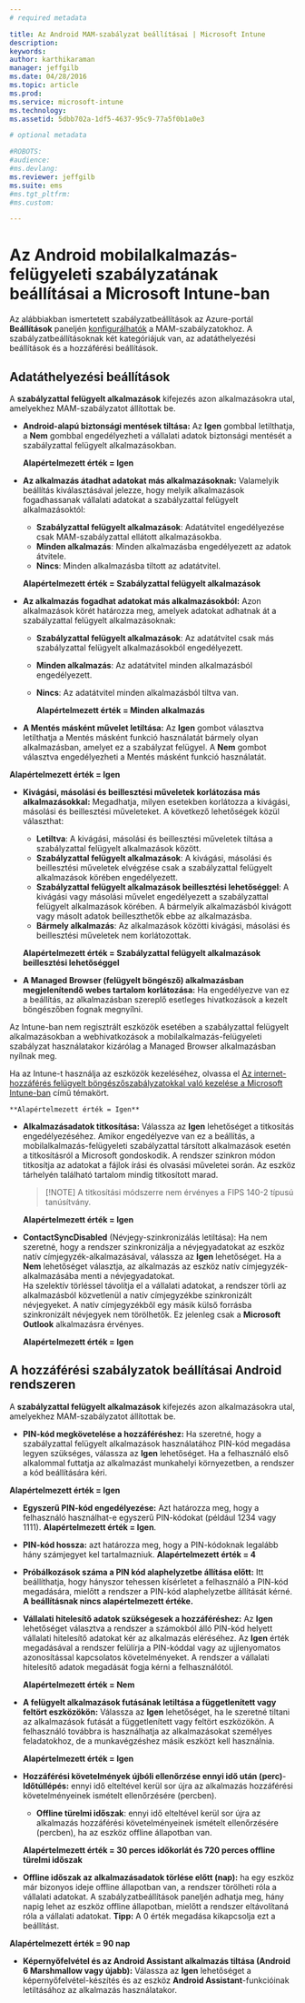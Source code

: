 ```yaml
---
# required metadata

title: Az Android MAM-szabályzat beállításai | Microsoft Intune
description:
keywords:
author: karthikaraman
manager: jeffgilb
ms.date: 04/28/2016
ms.topic: article
ms.prod:
ms.service: microsoft-intune
ms.technology:
ms.assetid: 5dbb702a-1df5-4637-95c9-77a5f0b1a0e3

# optional metadata

#ROBOTS:
#audience:
#ms.devlang:
ms.reviewer: jeffgilb
ms.suite: ems
#ms.tgt_pltfrm:
#ms.custom:

---
```


# Az Android mobilalkalmazás-felügyeleti szabályzatának beállításai a Microsoft Intune-ban
Az alábbiakban ismertetett szabályzatbeállítások az Azure-portál **Beállítások** paneljén [konfigurálhatók](create-and-deploy-mobile-app-management-policies-with-microsoft-intune.md) a MAM-szabályzatokhoz.
A szabályzatbeállításoknak két kategóriájuk van, az adatáthelyezési beállítások és a hozzáférési beállítások.

##  Adatáthelyezési beállítások
A **szabályzattal felügyelt alkalmazások** kifejezés azon alkalmazásokra utal, amelyekhez MAM-szabályzatot állítottak be.
- **Android-alapú biztonsági mentések tiltása:** Az **Igen** gombbal letilthatja, a **Nem** gombbal engedélyezheti a vállalati adatok biztonsági mentését a szabályzattal felügyelt alkalmazásokban.

  **Alapértelmezett érték = Igen**
- **Az alkalmazás átadhat adatokat más alkalmazásoknak:** Valamelyik beállítás kiválasztásával jelezze, hogy melyik alkalmazások fogadhassanak vállalati adatokat a szabályzattal felügyelt alkalmazásoktól:
  -   **Szabályzattal felügyelt alkalmazások**: Adatátvitel engedélyezése csak MAM-szabályzattal ellátott alkalmazásokba.
  -   **Minden alkalmazás**: Minden alkalmazásba engedélyezett az adatok átvitele.
  -   **Nincs**: Minden alkalmazásba tiltott az adatátvitel.

  **Alapértelmezett érték = Szabályzattal felügyelt alkalmazások**
- **Az alkalmazás fogadhat adatokat más alkalmazásokból:** Azon alkalmazások körét határozza meg, amelyek adatokat adhatnak át a szabályzattal felügyelt alkalmazásoknak:
  -   **Szabályzattal felügyelt alkalmazások**: Az adatátvitel csak más szabályzattal felügyelt alkalmazásokból engedélyezett.
  -   **Minden alkalmazás**: Az adatátvitel minden alkalmazásból engedélyezett.
  -   **Nincs**: Az adatátvitel minden alkalmazásból tiltva van.

      **Alapértelmezett érték = Minden alkalmazás**

-   **A Mentés másként művelet letiltása:** Az **Igen** gombot választva letilthatja a Mentés másként funkció használatát bármely olyan alkalmazásban, amelyet ez a szabályzat felügyel. A **Nem** gombot választva engedélyezheti a Mentés másként funkció használatát.

  **Alapértelmezett érték = Igen**
- **Kivágási, másolási és beillesztési műveletek korlátozása más alkalmazásokkal:** Megadhatja, milyen esetekben korlátozza a kivágási, másolási és beillesztési műveleteket. A következő lehetőségek közül választhat:
  -   **Letiltva**: A kivágási, másolási és beillesztési műveletek tiltása a szabályzattal felügyelt alkalmazások között.
  -   **Szabályzattal felügyelt alkalmazások**: A kivágási, másolási és beillesztési műveletek elvégzése csak a szabályzattal felügyelt alkalmazások körében engedélyezett.
  -   **Szabályzattal felügyelt alkalmazások beillesztési lehetőséggel**: A kivágási vagy másolási művelet engedélyezett a szabályzattal felügyelt alkalmazások körében. A bármelyik alkalmazásból kivágott vagy másolt adatok beilleszthetők ebbe az alkalmazásba.
  -   **Bármely alkalmazás**: Az alkalmazások közötti kivágási, másolási és beillesztési műveletek nem korlátozottak.

    **Alapértelmezett érték = Szabályzattal felügyelt alkalmazások beillesztési lehetőséggel**
-   **A Managed Browser (felügyelt böngésző) alkalmazásban megjelenítendő webes tartalom korlátozása:** Ha engedélyezve van ez a beállítás, az alkalmazásban szereplő esetleges hivatkozások a kezelt böngészőben fognak megnyílni.

  Az Intune-ban nem regisztrált eszközök esetében a szabályzattal felügyelt alkalmazásokban a webhivatkozások a mobilalkalmazás-felügyeleti szabályzat használatakor kizárólag a Managed Browser alkalmazásban nyílnak meg.

  Ha az Intune-t használja az eszközök kezeléséhez, olvassa el [Az internet-hozzáférés felügyelt böngészőszabályzatokkal való kezelése a Microsoft Intune-ban](manage-internet-access-using-managed-browser-policies.md) című témakört.

    **Alapértelmezett érték = Igen**
- **Alkalmazásadatok titkosítása:** Válassza az **Igen** lehetőséget a titkosítás engedélyezéséhez. Amikor engedélyezve van ez a beállítás, a mobilalkalmazás-felügyeleti szabályzattal társított alkalmazások esetén a titkosításról a Microsoft gondoskodik. A rendszer szinkron módon titkosítja az adatokat a fájlok írási és olvasási műveletei során. Az eszköz tárhelyén található tartalom mindig titkosított marad.
  >[!NOTE] A titkosítási módszerre nem érvényes a FIPS 140-2 típusú tanúsítvány.

  **Alapértelmezett érték = Igen**

- **ContactSyncDisabled** (Névjegy-szinkronizálás letiltása): Ha nem szeretné, hogy a rendszer szinkronizálja a névjegyadatokat az eszköz natív címjegyzék-alkalmazásával, válassza az **Igen** lehetőséget. Ha a **Nem** lehetőséget választja, az alkalmazás az eszköz natív címjegyzék-alkalmazásába menti a névjegyadatokat.<br/>Ha szelektív törléssel távolítja el a vállalati adatokat, a rendszer törli az alkalmazásból közvetlenül a natív címjegyzékbe szinkronizált névjegyeket. A natív címjegyzékből egy másik külső forrásba szinkronizált névjegyek nem törölhetők. Ez jelenleg csak a **Microsoft Outlook** alkalmazásra érvényes.

  **Alapértelmezett érték = Igen**

##  A hozzáférési szabályzatok beállításai Android rendszeren
A **szabályzattal felügyelt alkalmazások** kifejezés azon alkalmazásokra utal, amelyekhez MAM-szabályzatot állítottak be.

- **PIN-kód megkövetelése a hozzáféréshez:** Ha szeretné, hogy a szabályzattal felügyelt alkalmazások használatához PIN-kód megadása legyen szükséges, válassza az **Igen** lehetőséget. Ha a felhasználó első alkalommal futtatja az alkalmazást munkahelyi környezetben, a rendszer a kód beállítására kéri.

 **Alapértelmezett érték = Igen**

 -  **Egyszerű PIN-kód engedélyezése:** Azt határozza meg, hogy a felhasználó használhat-e egyszerű PIN-kódokat (például 1234 vagy 1111). **Alapértelmezett érték = Igen**.
 - **PIN-kód hossza:** azt határozza meg, hogy a PIN-kódoknak legalább hány számjegyet kel tartalmazniuk. **Alapértelmezett érték = 4**
 - **Próbálkozások száma a PIN kód alaphelyzetbe állítása előtt:** Itt beállíthatja, hogy hányszor tehessen kísérletet a felhasználó a PIN-kód megadására, mielőtt a rendszer a PIN-kód alaphelyzetbe állítását kérné. **A beállításnak nincs alapértelmezett értéke.**
- **Vállalati hitelesítő adatok szükségesek a hozzáféréshez:** Az **Igen** lehetőséget választva a rendszer a számokból álló PIN-kód helyett vállalati hitelesítő adatokat kér az alkalmazás eléréséhez.  Az **Igen** érték megadásával a rendszer felülírja a PIN-kóddal vagy az ujjlenyomatos azonosítással kapcsolatos követelményeket.  A rendszer a vállalati hitelesítő adatok megadását fogja kérni a felhasználótól.

  **Alapértelmezett érték = Nem**
- **A felügyelt alkalmazások futásának letiltása a függetlenített vagy feltört eszközökön:** Válassza az **Igen** lehetőséget, ha le szeretné tiltani az alkalmazások futását a függetlenített vagy feltört eszközökön. A felhasználó továbbra is használhatja az alkalmazásokat személyes feladatokhoz, de a munkavégzéshez másik eszközt kell használnia.

  **Alapértelmezett érték = Igen**
- **Hozzáférési követelmények újbóli ellenőrzése ennyi idő után (perc)**-   **Időtúllépés:** ennyi idő elteltével kerül sor újra az alkalmazás hozzáférési követelményeinek ismételt ellenőrzésére (percben).
  -   **Offline türelmi időszak**: ennyi idő elteltével kerül sor újra az alkalmazás hozzáférési követelményeinek ismételt ellenőrzésére (percben), ha az eszköz offline állapotban van.

    **Alapértelmezett érték = 30 perces időkorlát és 720 perces offline türelmi időszak**

-   **Offline időszak az alkalmazásadatok törlése előtt (nap):** ha egy eszköz már bizonyos ideje offline állapotban van, a rendszer törölheti róla a vállalati adatokat.  A szabályzatbeállítások paneljén adhatja meg, hány napig lehet az eszköz offline állapotban, mielőtt a rendszer eltávolítaná róla a vállalati adatokat. **Tipp:** A 0 érték megadása kikapcsolja ezt a beállítást.

  **Alapértelmezett érték = 90 nap**
- **Képernyőfelvétel és az Android Assistant alkalmazás tiltása (Android 6 Marshmallow vagy újabb):** Válassza az **Igen** lehetőséget a képernyőfelvétel-készítés és az eszköz **Android Assistant**-funkcióinak letiltásához az alkalmazás használatakor.


<!--HONumber=Jun16_HO1-->


